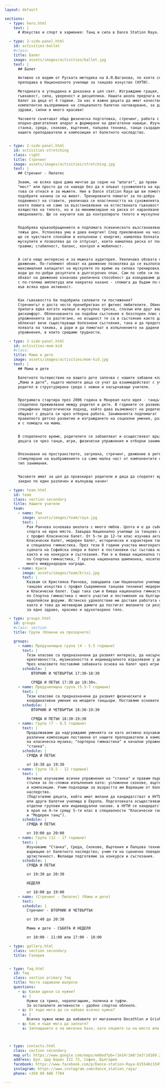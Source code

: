 ```yaml
---
layout: default

sections:
  - type: hero.html
    text: |
      # Изкуство и спорт в хармония: Танц и сила в Dance Station Raya.

  - type: 2-side-panel.html
    id: activities-ballet
    #class:
    title: Балет
    image: assets/images/activities/ballet.jpg
    text: |
      ## Балет

      Активно се водим от Руската методика на А.Я.Ваганова, по която се
      преподава в Националното училище за танцово изкуство (НУТИ).

      Методиката е утвърдена и доказана в цял свят. Изграждаме грация,
      гъвкавост, сила, увереност и дисциплина. Нашата школа предлага класически
      балет за деца от 4 години. За нас е важно децата да имат качествено и
      компетентно възприемане на специалното балетно натоварване, за да са
      здрави, силни и много красиви!

      Часовете съчетават обща физическа подготовка, стречинг, работа с
      опорно-двигателния апарат и формиране на двигателни навици. Изучаваме
      станка, среда, скокове, въртения, палцова техника, танци създадени от
      нашите преподаватели и композиции от балетното наследство.


  - type: 2-side-panel.html
    id: activities-stretching
    class: right
    title: Стречинг
    image: assets/images/activities/stretching.jpg
    text: |
      ## Стречинг - Пилатес

      Знаем, че всяко една дама мечтае да седне на "шпагат", да прави
      "мост" или просто да се наведе без да я опъват сухожилията на краката, а
      това се отнася и за мъжете. Ние в Dance station Raya ще ви помогнем да
      подобрите начина си на живот. Тренировките помагат за по-добра
      подвижност на ставите, увеличава се еластичността на сухожилията,
      което помага не само за възстановяване на естествената гъвкавост и
      изящество на тялото, но и за минимизиране на риска от нараняване в
      ежедневието. Ще се научите как да контролирате тялото и мускулната си сила.


      Подобрява кръвообръщението и подпомага психическото възстановяване след
      тежък ден. Успокоява ума и дава енергия! След приключване на часа,
      ще се чувствате спокойни и изпълнени с енергия; намалява болката в
      мускулите и позволява да се отпуснат, което намалява риска от последващи
      травми; стабилност, баланс, контрол и мобилност.


      А сега нещо интересно и за мъжката аудитория. Увеличава обхвата на
      движение. По-големият обхват на движение позволява да се възползвате от
      максималния капацитет на мускулите по време на силова тренировка, което
      води до по-добри резултати в дългосрочен план. Сам по себе си по-големият
      обхват на движение означава увеличена способност да извършваме движения
      с по-голяма амплитуда или накратко казано - спомага да бъдем по-гъвкави
      във всяка една активност.


      Как гъвкавостта би подобрила силовите ти постижения?
      Стречингът е доста често пренебрегван от фитнес любителите. Обикновено се
      прилага едва когато налице е мускулна треска, спазъм или друг вид мускулен
      дискомфорт. Облекчаването на подобни състояния е безспорен плюс на
      упражненията за разтягане, но всъщност те са в състояние както да
      облекчат вече съществуващи болезнени състояния, така и да предотвратят
      появата на такива, а дори и да помогнат в изпълнението на дадени фитнес
      упражнения, в които срещаме трудности.

  - type: 2-side-panel.html
    id: activities-mom-kid
    #class:
    title: Мама и дете
    image: assets/images/activities/mom-kid.jpg
    text: |
      ## Мама и дете

      Балетното пътешествие на вашето дете започва с нашите забавни класове
      „Мама и дете“, където малките деца се учат да взаимодействат с учител и
      родител в структурирана среда с нежни и насърчаващи учители.


      Програмата стартира през 2006 година в Монреал като идея - танцът,
      споделено преживяване между родител и дете. В годините се развива
      специфичен педагогически подход, който дава възможност на родителите да
      общуват с децата си чрез отборна работа. Заниманията подпомагат
      правилното детско развитие и изграждането на социални умения, разбира се,
      и с помощта на мама.


      В споделеното време, родителите се забавляват и осъществяват връзка с
      децата си чрез танци, игри, физически упражнения и отборни занимания.


      Опознаване на пространството, загрявка, стречинг, движение в ритъм и
      стимулиране на въображението са само малка част от компонентите на този
      тип занимания.


      Часовете имат за цел да провокират родители и деца да споделят време
      заедно по един различен и вълнуващ начин!

  - type: team.html
    id: team
    class: section secondary
    title: Нашите учители
    team:
      - name: Рая
        image: assets/images/team/raya.jpg
        text: |
          Рая Ранчова основава школата с много любов. Целта и е да събере изкуството и
          спорта на едно място. Завърша Национално училище за танцово изкуство
          с профил Класически балет. От 5-ти до 12-ти клас изучава активно
          Класически балет, модерен балет, исторически и характерни танци, както
          и специална гимнастика. През тези 8 години участва многократно на
          сцената на Софийска опера и балет в постановки със състава на операта,
          както и на конкурси и състезания. Рая е и бивша национална гимнастичка
          по Спортна гимнастика, 7 кратна национална шампионка, носител и на
          много международни награди.
      - name: Криси
        image: assets/images/team/krisi.jpg
        text: |
          Казвам се Кристияна Ранчова, завършила съм Национално училище за
          танцово изкуство с профил Съвременни танцови техники( модерен балет)
          и Класически балет. Също така съм и бивша национална гимнастичка
          по Спортна гимнастика с много участия и постижения на български и
          европейски форуми. Истинско удоволствие ми доставя работата с деца,
          както и това да мотивирам дамите да постигат желаните си резултати
          за едно здраво, красиво и одухотворено тяло.

  - type: groups.html
    id: groups
    #class: section
    title: Групи (Кликни на прозорчето) 

    groups:
      - name: Предучилищна група (4 - 5.5 годишни)
        text: |
          Тези класове са предназначени да развият интереса, да насърчават
          креативността, музикалността и индивидуалното изразяване у децата.
          Чрез класовете поставяме забавната основа на балет чрез игри и танци.
        schedule: |
            ВТОРНИК И ЧЕТВЪРТЪК 17:30-18:30

            СРЯДА И ПЕТЪК 17:30 до 18:30ч.
      - name: Предучилищна група (5.5-7 годишни)
        text: |
          Тези класове са предназначени да развият физическите и
          координативни умения на младите танцьори. Поставяме основите.
        schedule: |
            ВТОРНИК И ЧЕТВЪРТЪК 18:30-19:30

            СРЯДА И ПЕТЪК 18:30-19:30
      - name: Група (7 - 8.5 годишни)
        text: |
          Продължаваме да надграждаме уменията си като активно изучаваме
          различни композиции поставени от нашите преподаватели в компанията
          на класическа музика; "партерна гимнастика" и начални упражнения на
          "станка".
        schedule: |
          СРЯДА И ПЕТЪК

          от 18:30 до 19:30
      - name: Група (8.5 - 12 годишни)
        text: |
          Активно изучаваме всички упражнения на "станка" и правим първи
          стъпки за по-сложни изпълнения като: усложнени скокове, въртения
          и композиции. Учим подходящи за възрастта им Вариации от балетното
          наследство.
          (Подготвяме децата, който имат желани да кандидатстват в НУТИ-София
          или други балетни училища в Европа. Подготовката осъществяваме в
          отделни групови или индивидуални часове. в НУТИ се кандидатства
          в края на 4-ти срещу 5-ти клас в специалности "Класически танц"
          и "Модерен танц").
        schedule: |
          СРЯДА И ПЕТЪК

          от 19:00 до 20:00
      - name: Група (12 - 17 годишни)
        text: |
          Изучаваме "Станка", Среда, Скокове, Въртения и Палцова техника; учим
          вариации от балетното наследство; учим ги на сценично поведение и
          артистичност. Желаещи подготвяме за конкурси и състезания.
        schedule: |
          СРЯДА И ПЕТЪК

          от 19:30 до 20:30

          НЕДЕЛЯ

          от 18:00 до 19:00
      - name: (Стречинг - Пилатес) (Мама и дете)
        text:
        schedule: |
          Стречинг - ВТОРНИК И ЧЕТВЪРТЪК

          от 19:40 до 20:30

          Мама и дете - СЪБОТА И НЕДЕЛЯ

          от 10:00 - 11:00 или 17:00 - 18:00

  - type: gallery.html
    class: section secondary
    title: Галерия


  - type: faq.html
    id: faq
    class: section primary faq
    title: Често задавани въпроси
    questions:
      - q: Какви дрехи са нужни?
        a: |
          Нужни са трико, чорапогащник, поличка и туфли.
          За останалите активности - удобно спортно облекло.
      - q: От къде мога да си набавя всичко нужно?
        a: |
          Всичко нужно може да набавите от магазините Decathlon и Grishko.
      - q: Как и къде мога да заплатя?
        a: Заплащането е на месечна база, като опциите са на място или чрез банков превод.



  - type: contacts.html
    class: section secondary
    map_url: https://www.google.com/maps/embed?pb=!1m14!1m8!1m3!1d169.2352263814401!2d23.2886007!3d42.6805865!3m2!1i1024!2i768!4f13.1!3m3!1m2!1s0x40aa85c8f396f8d9%3A0x94128c05ea1a6b89!2sDance%20Station%20Raya!5e1!3m2!1sen!2sbg!4v1723047332722!5m2!1sen!2sbg
    address: Бул. Цар Борис III 73, София, България
    facebook: https://www.facebook.com/p/Dance-station-Raya-61554613345260
    instagram: https://www.instagram.com/dance_station_raya/
    phone: +359 89 686 7784

---
```

